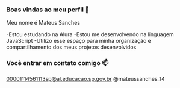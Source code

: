 ### Boas vindas ao meu perfil 💙

Meu nome é Mateus Sanches

-Estou estudando na Alura
-Estou me desenvolvendo na linguagem JavaScript
-Utilizo esse espaço para minha organização e compartilhamento dos meus projetos desenvolvidos

### Você entrar em contato comigo 📫

00001114561113sp@al.educacao.sp.gov.br
@mateussanches_14
